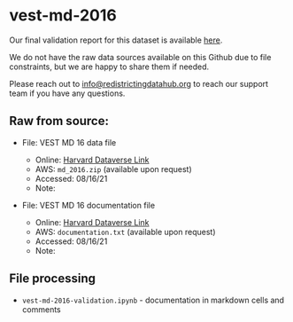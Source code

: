 # vest-md-2016

Our final validation report for this dataset is available [here](https://redistrictingdatahub.org/dataset/vest-2016-maryland-precinct-and-election-results/).

We do not have the raw data sources available on this Github due to file constraints, but we are happy to share them if needed. 

Please reach out to info@redistrictingdatahub.org to reach our support team if you have any questions.

## **Raw from source:**
- File: VEST MD 16 data file
  - Online: [Harvard Dataverse Link](https://dataverse.harvard.edu/file.xhtml?persistentId=doi:10.7910/DVN/NH5S2I/FPW2PW&version=65.0)
  - AWS: `md_2016.zip` (available upon request)
  - Accessed: 08/16/21
  - Note:

- File: VEST MD 16 documentation file
  - Online: [Harvard Dataverse Link](https://dataverse.harvard.edu/file.xhtml?fileId=4938232&version=65.0)
  - AWS: `documentation.txt` (available upon request)
  - Accessed: 08/16/21
  - Note:

## File processing

- `vest-md-2016-validation.ipynb` - documentation in markdown cells and comments
